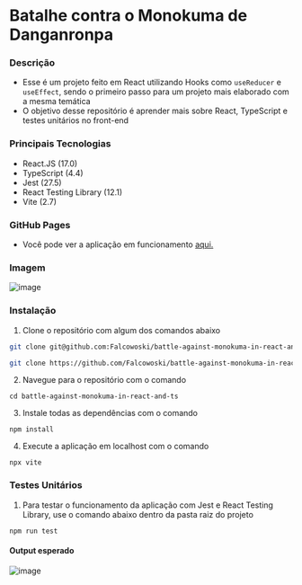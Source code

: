# Batalhe contra o Monokuma de Danganronpa

### Descrição

- Esse é um projeto feito em React utilizando Hooks como `useReducer` e `useEffect`, sendo o primeiro passo para um projeto mais elaborado com a mesma temática
- O objetivo desse repositório é aprender mais sobre React, TypeScript e testes unitários no front-end

### Principais Tecnologias

- React.JS (17.0)
- TypeScript (4.4)
- Jest (27.5)
- React Testing Library (12.1)
- Vite (2.7)

### GitHub Pages

- Você pode ver a aplicação em funcionamento [aqui.](https://falcowoski.github.io/battle-against-monokuma-in-react-and-ts/)

### Imagem

![image](https://user-images.githubusercontent.com/85199880/152700859-40924ae3-1f44-4a76-8abd-85c8960f51e0.png)

### Instalação

1. Clone o repositório com algum dos comandos abaixo
```sh
git clone git@github.com:Falcowoski/battle-against-monokuma-in-react-and-ts.git
```
```sh
git clone https://github.com/Falcowoski/battle-against-monokuma-in-react-and-ts.git
```

2. Navegue para o repositório com o comando 
```
cd battle-against-monokuma-in-react-and-ts
```

3. Instale todas as dependências com o comando
```
npm install
```

4. Execute a aplicação em localhost com o comando
```
npx vite
```

### Testes Unitários

1. Para testar o funcionamento da aplicação com Jest e React Testing Library, use o comando abaixo dentro da pasta raiz do projeto
```
npm run test
```

#### Output esperado
![image](https://user-images.githubusercontent.com/85199880/152701944-7fd29f86-f507-4a50-a468-c968e85dc128.png)




